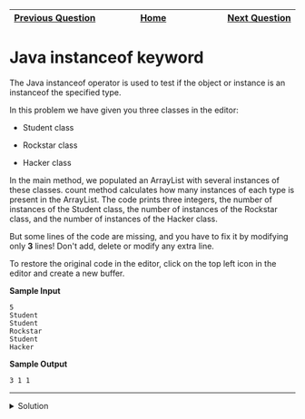 | <img width=1000>[Previous Question](https://github.com/Kevin-Lago/java-hackerrank-solutions/tree/main/src/object_oriented_programming/java_method_overriding_2_super_keywork)</img> | <img width=1000>[Home](https://github.com/Kevin-Lago/java-hackerrank-solutions)</img> | <img width=1000>[Next Question](https://github.com/Kevin-Lago/java-hackerrank-solutions/tree/main/src/object_oriented_programming/java_iterator)</img> |
|:---|:---:|---:|

# Java instanceof keyword

The Java instanceof operator is used to test if the object or instance is an instanceof the specified type.

In this problem we have given you three classes in the editor:

- Student class

- Rockstar class

- Hacker class

In the main method, we populated an ArrayList with several instances of these classes. count method calculates how many instances of each type is present in the ArrayList. The code prints three integers, the number of instances of the Student class, the number of instances of the Rockstar class, and the number of instances of the Hacker class.

But some lines of the code are missing, and you have to fix it by modifying only __3__ lines! Don't add, delete or modify any extra line.

To restore the original code in the editor, click on the top left icon in the editor and create a new buffer.

__Sample Input__

```
5
Student
Student
Rockstar
Student
Hacker
```

__Sample Output__

```
3 1 1
```

---

<details><summary>Solution</summary>
    
```java

```
</details>